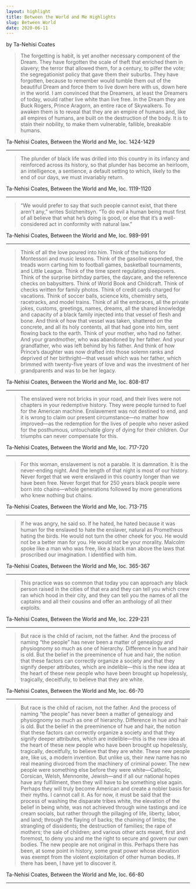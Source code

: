 ```yaml
---
layout: highlight
title: Between the World and Me Highlights
slug: Between World
date: 2020-06-11
---
```

by  Ta-Nehisi Coates

> The forgetting is habit, is yet another necessary component of the Dream. They have forgotten the scale of theft that enriched them in slavery; the terror that allowed them, for a century, to pilfer the vote; the segregationist policy that gave them their suburbs. They have forgotten, because to remember would tumble them out of the beautiful Dream and force them to live down here with us, down here in the world. I am convinced that the Dreamers, at least the Dreamers of today, would rather live white than live free. In the Dream they are Buck Rogers, Prince Aragorn, an entire race of Skywalkers. To awaken them is to reveal that they are an empire of humans and, like all empires of humans, are built on the destruction of the body. It is to stain their nobility, to make them vulnerable, fallible, breakable humans.

Ta-Nehisi Coates, Between the World and Me, loc. 1424-1429
<hr>


> The plunder of black life was drilled into this country in its infancy and reinforced across its history, so that plunder has become an heirloom, an intelligence, a sentience, a default setting to which, likely to the end of our days, we must invariably return.

Ta-Nehisi Coates, Between the World and Me, loc. 1119-1120
<hr>


> “We would prefer to say that such people cannot exist, that there aren’t any,” writes Solzhenitsyn. “To do evil a human being must first of all believe that what he’s doing is good, or else that it’s a well-considered act in conformity with natural law.”

Ta-Nehisi Coates, Between the World and Me, loc. 989-991
<hr>


> Think of all the love poured into him. Think of the tuitions for Montessori and music lessons. Think of the gasoline expended, the treads worn carting him to football games, basketball tournaments, and Little League. Think of the time spent regulating sleepovers. Think of the surprise birthday parties, the daycare, and the reference checks on babysitters. Think of World Book and Childcraft. Think of checks written for family photos. Think of credit cards charged for vacations. Think of soccer balls, science kits, chemistry sets, racetracks, and model trains. Think of all the embraces, all the private jokes, customs, greetings, names, dreams, all the shared knowledge and capacity of a black family injected into that vessel of flesh and bone. And think of how that vessel was taken, shattered on the concrete, and all its holy contents, all that had gone into him, sent flowing back to the earth. Think of your mother, who had no father. And your grandmother, who was abandoned by her father. And your grandfather, who was left behind by his father. And think of how Prince’s daughter was now drafted into those solemn ranks and deprived of her birthright—that vessel which was her father, which brimmed with twenty-five years of love and was the investment of her grandparents and was to be her legacy.

Ta-Nehisi Coates, Between the World and Me, loc. 808-817
<hr>


> The enslaved were not bricks in your road, and their lives were not chapters in your redemptive history. They were people turned to fuel for the American machine. Enslavement was not destined to end, and it is wrong to claim our present circumstance—no matter how improved—as the redemption for the lives of people who never asked for the posthumous, untouchable glory of dying for their children. Our triumphs can never compensate for this.

Ta-Nehisi Coates, Between the World and Me, loc. 717-720
<hr>


> For this woman, enslavement is not a parable. It is damnation. It is the never-ending night. And the length of that night is most of our history. Never forget that we were enslaved in this country longer than we have been free. Never forget that for 250 years black people were born into chains—whole generations followed by more generations who knew nothing but chains.

Ta-Nehisi Coates, Between the World and Me, loc. 713-715
<hr>



> If he was angry, he said so. If he hated, he hated because it was human for the enslaved to hate the enslaver, natural as Prometheus hating the birds. He would not turn the other cheek for you. He would not be a better man for you. He would not be your morality. Malcolm spoke like a man who was free, like a black man above the laws that proscribed our imagination. I identified with him.

Ta-Nehisi Coates, Between the World and Me, loc. 365-367
<hr>


> This practice was so common that today you can approach any black person raised in the cities of that era and they can tell you which crew ran which hood in their city, and they can tell you the names of all the captains and all their cousins and offer an anthology of all their exploits.

Ta-Nehisi Coates, Between the World and Me, loc. 229-231
<hr>


> But race is the child of racism, not the father. And the process of naming “the people” has never been a matter of genealogy and physiognomy so much as one of hierarchy. Difference in hue and hair is old. But the belief in the preeminence of hue and hair, the notion that these factors can correctly organize a society and that they signify deeper attributes, which are indelible—this is the new idea at the heart of these new people who have been brought up hopelessly, tragically, deceitfully, to believe that they are white.

Ta-Nehisi Coates, Between the World and Me, loc. 66-70
<hr>


> But race is the child of racism, not the father. And the process of naming “the people” has never been a matter of genealogy and physiognomy so much as one of hierarchy. Difference in hue and hair is old. But the belief in the preeminence of hue and hair, the notion that these factors can correctly organize a society and that they signify deeper attributes, which are indelible—this is the new idea at the heart of these new people who have been brought up hopelessly, tragically, deceitfully, to believe that they are white. These new people are, like us, a modern invention. But unlike us, their new name has no real meaning divorced from the machinery of criminal power. The new people were something else before they were white—Catholic, Corsican, Welsh, Mennonite, Jewish—and if all our national hopes have any fulfillment, then they will have to be something else again. Perhaps they will truly become American and create a nobler basis for their myths. I cannot call it. As for now, it must be said that the process of washing the disparate tribes white, the elevation of the belief in being white, was not achieved through wine tastings and ice cream socials, but rather through the pillaging of life, liberty, labor, and land; through the flaying of backs; the chaining of limbs; the strangling of dissidents; the destruction of families; the rape of mothers; the sale of children; and various other acts meant, first and foremost, to deny you and me the right to secure and govern our own bodies. The new people are not original in this. Perhaps there has been, at some point in history, some great power whose elevation was exempt from the violent exploitation of other human bodies. If there has been, I have yet to discover it.

Ta-Nehisi Coates, Between the World and Me, loc. 66-80
<hr>


